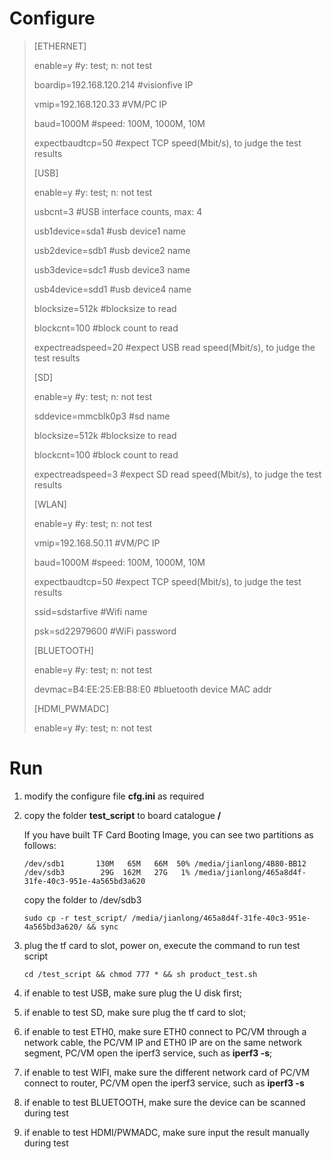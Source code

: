 # Configure



> [ETHERNET]
>
> enable=y									#y: test; n: not test
>
> boardip=192.168.120.214	  #visionfive IP
>
> vmip=192.168.120.33		     #VM/PC IP
>
> baud=1000M				            #speed: 100M, 1000M, 10M
>
> expectbaudtcp=50		          #expect TCP speed(Mbit/s), to judge the test results
>
> 
>
> [USB]
>
> enable=y				                   #y: test; n: not test
>
> usbcnt=3				                   #USB interface counts, max: 4
>
> usb1device=sda1			         #usb device1 name
>
> usb2device=sdb1			        #usb device2 name
>
> usb3device=sdc1			         #usb device3 name
>
> usb4device=sdd1			        #usb device4 name
>
> blocksize=512k			             #blocksize to read
>
> blockcnt=100			                 #block count to read
>
> expectreadspeed=20		       #expect USB read speed(Mbit/s), to judge the test results
>
> 
>
> [SD]
>
> enable=y				                   #y: test; n: not test
>
> sddevice=mmcblk0p3		    #sd name
>
> blocksize=512k			            #blocksize to read
>
> blockcnt=100			                #block count to read
>
> expectreadspeed=3		         #expect SD read speed(Mbit/s), to judge the test results
>
> 
>
> [WLAN]
>
> enable=y				                   #y: test; n: not test
>
> vmip=192.168.50.11		       #VM/PC IP
>
> baud=1000M				           #speed: 100M, 1000M, 10M
>
> expectbaudtcp=50		         #expect TCP speed(Mbit/s), to judge the test results
>
> ssid=sdstarfive			            #Wifi name
>
> psk=sd22979600			        #WiFi password
>
> 
>
> [BLUETOOTH]
>
> enable=y				                    #y: test; n: not test
>
> devmac=B4:EE:25:EB:B8:E0    #bluetooth device MAC addr
>
> 
>
> [HDMI_PWMADC]
>
> enable=y					                 #y: test; n: not test



# Run

1. modify the configure file **cfg.ini** as required

2. copy the folder **test_script** to board catalogue **/**

   If you have built TF Card Booting Image, you can see two partitions as follows:

   ```
   /dev/sdb1       130M   65M   66M  50% /media/jianlong/4B80-BB12
   /dev/sdb3        29G  162M   27G   1% /media/jianlong/465a8d4f-31fe-40c3-951e-4a565bd3a620
   ```

   copy the folder to /dev/sdb3

   ```
   sudo cp -r test_script/ /media/jianlong/465a8d4f-31fe-40c3-951e-4a565bd3a620/ && sync
   ```

3. plug the tf card to slot,  power on, execute the command to run test script

   ```
   cd /test_script && chmod 777 * && sh product_test.sh
   ```

4. if enable to test USB, make sure plug the U disk first;
   
4. if enable to test SD, make sure plug the tf card to slot;
   
4. if enable to test ETH0, make sure ETH0 connect to PC/VM through a network cable, the PC/VM IP and ETH0 IP are on the same network segment, PC/VM open the iperf3 service, such as **iperf3 -s**;
   
4. if enable to test WIFI, make sure the different network card of PC/VM connect to router, PC/VM open the iperf3 service, such as **iperf3 -s**
   
4. if enable to test BLUETOOTH, make sure the device can be scanned during test
   
4. if enable to test HDMI/PWMADC, make sure input the result manually during test
   
   



